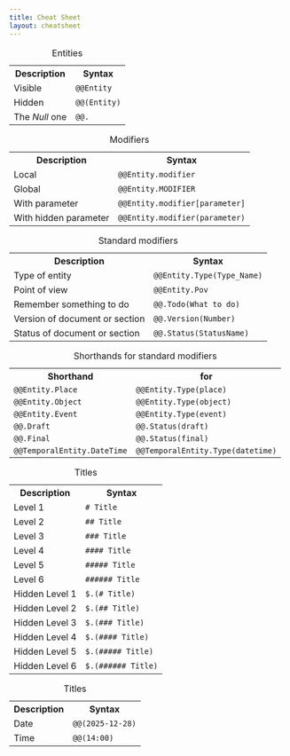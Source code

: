 ```yaml
---
title: Cheat Sheet
layout: cheatsheet
---
```


<table>
    <caption>Entities</caption>
    <tr><th>Description</th><th>Syntax</th></tr>
    <tr><td>Visible</td><td><code>@@Entity</code></td></tr>
    <tr><td>Hidden</td><td><code>@@(Entity)</code></td></tr>
    <tr><td>The <em>Null</em> one</td><td><code>@@.</code></td></tr>
</table>

<table>
    <caption>Modifiers</caption>
    <tr><th>Description</th><th>Syntax</th></tr>
    <tr><td>Local</td><td><code>@@Entity.modifier</code></td></tr>
    <tr><td>Global</td><td><code>@@Entity.MODIFIER</code></td></tr>
    <tr><td>With parameter</td><td><code>@@Entity.modifier[parameter]</code></td></tr>
    <tr><td>With hidden parameter</td><td><code>@@Entity.modifier(parameter)</code></td></tr>
</table>

<table>
    <caption>Standard modifiers</caption>
    <tr><th>Description</th><th>Syntax</th></tr>
    <tr><td>Type of entity</td><td><code>@@Entity.Type(Type_Name)</code></td></tr>
    <tr><td>Point of view</td><td><code>@@Entity.Pov</code></td></tr>
    <tr><td>Remember something to do</td><td><code>@@.Todo(What to do)</code></td></tr>
    <tr><td>Version of document or section</td><td><code>@@.Version(Number)</code></td></tr>
    <tr><td>Status of document or section</td><td><code>@@.Status(StatusName)</code></td></tr>
</table>

<table>
    <caption>Shorthands for standard modifiers</caption>
    <tr><th>Shorthand</th><th>for</th></tr>
    <tr><td><code>@@Entity.Place</code></td><td><code>@@Entity.Type(place)</code></td></tr>
    <tr><td><code>@@Entity.Object</code></td><td><code>@@Entity.Type(object)</code></td></tr>
    <tr><td><code>@@Entity.Event</code></td><td><code>@@Entity.Type(event)</code></td></tr>
    <tr><td><code>@@.Draft</code></td><td><code>@@.Status(draft)</code></td></tr>
    <tr><td><code>@@.Final</code></td><td><code>@@.Status(final)</code></td></tr>
    <tr><td><code>@@TemporalEntity.DateTime</code></td><td><code>@@TemporalEntity.Type(datetime)</code></td></tr>
</table>

<table>
    <caption>Titles</caption>
    <tr><th>Description</th><th>Syntax</th></tr>
    <tr><td>Level 1</td><td><code># Title</code></td></tr>
    <tr><td>Level 2</td><td><code>## Title</code></td></tr>
    <tr><td>Level 3</td><td><code>### Title</code></td></tr>
    <tr><td>Level 4</td><td><code>#### Title</code></td></tr>
    <tr><td>Level 5</td><td><code>##### Title</code></td></tr>
    <tr><td>Level 6</td><td><code>###### Title</code></td></tr>
    <tr><td>Hidden Level 1</td><td><code>$.(# Title)</code></td></tr>
    <tr><td>Hidden Level 2</td><td><code>$.(## Title)</code></td></tr>
    <tr><td>Hidden Level 3</td><td><code>$.(### Title)</code></td></tr>
    <tr><td>Hidden Level 4</td><td><code>$.(#### Title)</code></td></tr>
    <tr><td>Hidden Level 5</td><td><code>$.(##### Title)</code></td></tr>
    <tr><td>Hidden Level 6</td><td><code>$.(###### Title)</code></td></tr>
</table>

<table>
    <caption>Titles</caption>
    <tr><th>Description</th><th>Syntax</th></tr>
    <tr><td>Date</td><td><code>@@(2025-12-28)</code></td></tr>
    <tr><td>Time</td><td><code>@@(14:00)</code></td></tr>
</table>
